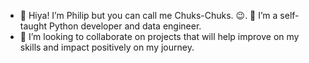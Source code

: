 - 👋 Hiya!
 I’m  Philip but you can call me Chuks-Chuks. 😉.
 👀 I’m a self-taught Python developer and data engineer.
- 💞️ I’m looking to collaborate on projects that will help improve on my skills and impact positively on my journey. 


<!---
Chuks-Chuks/Chuks-Chuks is a ✨ special ✨ repository because its `README.md` (this file) appears on your GitHub profile.
You can click the Preview link to take a look at your changes.
--->
